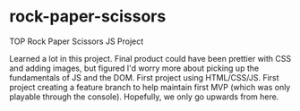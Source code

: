# rock-paper-scissors
TOP Rock Paper Scissors JS Project

Learned a lot in this project. Final product could have been prettier with CSS and adding images, but figured I'd worry more about picking up the fundamentals of JS and the DOM.  First project using HTML/CSS/JS.  First project creating a feature branch to help maintain first MVP (which was only playable through the console).  Hopefully, we only go upwards from here.
